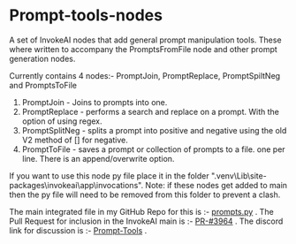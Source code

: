 # Prompt-tools-nodes
A set of InvokeAI nodes that add general prompt manipulation tools.  These where written to accompany the PromptsFromFile node and other prompt generation nodes.

Currently contains 4 nodes:- PromptJoin, PromptReplace, PromptSpiltNeg and PromptsToFile

1. PromptJoin - Joins to prompts into one.
2. PromptReplace - performs a search and replace on a prompt. With the option of using regex.
3. PromptSplitNeg - splits a prompt into positive and negative using the old V2 method of [] for negative.
4. PromptToFile - saves a prompt or collection of prompts to a file. one per line. There is an append/overwrite option.

If you want to use this node py file place it in the folder ".venv\Lib\site-packages\invokeai\app\invocations". Note: if these nodes get added to main then the py file will need to be removed from this folder to prevent a clash. 

The main integrated file in my GitHub Repo for this is :- [prompts.py](https://github.com/skunkworxdark/InvokeAI/blob/PromtsFromFile-SupportNodes/invokeai/app/invocations/prompt.py) .
The Pull Request for inclusion in the InvokeAI main is :-  [PR-#3964](https://github.com/invoke-ai/InvokeAI/pull/3964) .
The discord link for discussion is :- [Prompt-Tools](https://discord.com/channels/1020123559063990373/1134084151386058803) .
